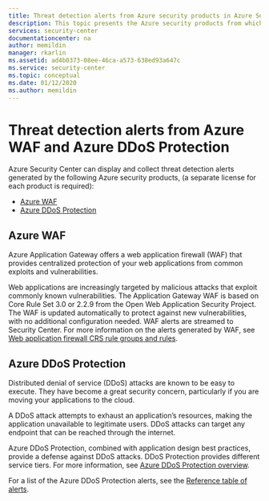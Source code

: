 ```yaml
---
title: Threat detection alerts from Azure security products in Azure Security Center
description: This topic presents the Azure security products from which Azure Security Center can display threat alerts
services: security-center
documentationcenter: na
author: memildin
manager: rkarlin
ms.assetid: ad4b0373-08ee-46ca-a573-638ed93a647c
ms.service: security-center
ms.topic: conceptual
ms.date: 01/12/2020
ms.author: memildin
---
```

# Threat detection alerts from Azure WAF and Azure DDoS Protection

Azure Security Center can display and collect threat detection alerts generated by the following Azure security products, (a separate license for each product is required):

* [Azure WAF](#azure-waf)
* [Azure DDoS Protection](#azure-ddos)

## Azure WAF <a name="azure-waf"></a>

Azure Application Gateway offers a web application firewall (WAF) that provides centralized protection of your web applications from common exploits and vulnerabilities.

Web applications are increasingly targeted by malicious attacks that exploit commonly known vulnerabilities. The Application Gateway WAF is based on Core Rule Set 3.0 or 2.2.9 from the Open Web Application Security Project. The WAF is updated automatically to protect against new vulnerabilities, with no additional configuration needed. WAF alerts are streamed to Security Center. For more information on the alerts generated by WAF, see [Web application firewall CRS rule groups and rules](../web-application-firewall/ag/application-gateway-crs-rulegroups-rules.md?tabs=owasp31#crs911-31).

## Azure DDoS Protection <a name="azure-ddos"></a>

Distributed denial of service (DDoS) attacks are known to be easy to execute. They have become a great security concern, particularly if you are moving your applications to the cloud. 

A DDoS attack attempts to exhaust an application’s resources, making the application unavailable to legitimate users. DDoS attacks can target any endpoint that can be reached through the internet.

Azure DDoS Protection, combined with application design best practices, provide a defense against DDoS attacks. DDoS Protection provides different service tiers. For more information, see [Azure DDoS Protection overview](https://docs.microsoft.com/azure/virtual-network/ddos-protection-overview).

For a list of the Azure DDoS Protection alerts, see the [Reference table of alerts](alerts-reference.md#alerts-azureddos).